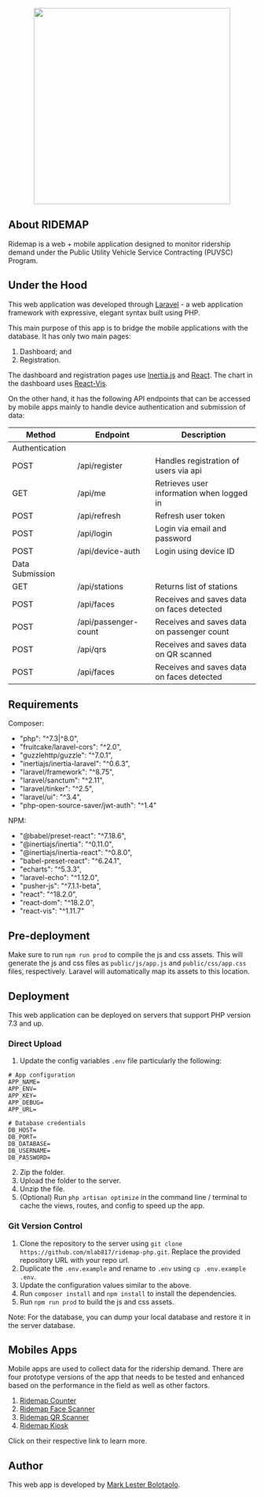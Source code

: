 <p align="center">
    <a href="https://github.com/mlab817/ridemap-php.git" target="_blank">
        <img src="https://user-images.githubusercontent.com/29625844/176083891-c21475f9-430a-45f8-80ad-f097b4522f4d.png" width="400">
    </a>
</p>

## About RIDEMAP

Ridemap is a web + mobile application designed to monitor ridership demand
under the Public Utility Vehicle Service Contracting  (PUVSC) Program.

## Under the Hood

This web application was developed through [Laravel](https://laravel.com) -
a web application framework with expressive, elegant syntax built using PHP.

This main purpose of this app is to bridge the mobile
applications with the database. It has only two main pages:

1. Dashboard; and
2. Registration.

The dashboard and registration pages use [Inertia.js](https://inertiajs.com/) and [React](https://reactjs.org/).
The chart in the dashboard uses [React-Vis](https://uber.github.io/react-vis/).

On the other hand, it has the following API endpoints that
can be accessed by mobile apps mainly to handle device authentication
and submission of data:

| Method | Endpoint | Description                                |
|--------|----------|--------------------------------------------|
|Authentication
| POST   | /api/register | Handles registration of users via api      |
| GET    | /api/me | Retrieves user information when logged in  |
| POST   | /api/refresh | Refresh user token                         |
| POST   | /api/login | Login via email and password               |
| POST   | /api/device-auth | Login using device ID                      |
| Data Submission
| GET    | /api/stations | Returns list of stations                   |   
| POST   | /api/faces | Receives and saves data on faces detected  |
| POST   | /api/passenger-count | Receives and saves data on passenger count |
| POST   | /api/qrs | Receives and saves data on QR scanned      |
| POST   | /api/faces | Receives and saves data on faces detected  |

## Requirements

Composer:

- "php": "^7.3|^8.0",
- "fruitcake/laravel-cors": "^2.0",
- "guzzlehttp/guzzle": "^7.0.1",
- "inertiajs/inertia-laravel": "^0.6.3",
- "laravel/framework": "^8.75",
- "laravel/sanctum": "^2.11",
- "laravel/tinker": "^2.5",
- "laravel/ui": "^3.4",
- "php-open-source-saver/jwt-auth": "^1.4"

NPM:

- "@babel/preset-react": "^7.18.6",
- "@inertiajs/inertia": "^0.11.0",
- "@inertiajs/inertia-react": "^0.8.0",
- "babel-preset-react": "^6.24.1",
- "echarts": "^5.3.3",
- "laravel-echo": "^1.12.0",
- "pusher-js": "^7.1.1-beta",
- "react": "^18.2.0",
- "react-dom": "^18.2.0",
- "react-vis": "^1.11.7"

## Pre-deployment

Make sure to run `npm run prod` to compile the js and css assets. This will generate
the js and css files as `public/js/app.js` and `public/css/app.css` files, respectively.
Laravel will automatically map its assets to this location.

## Deployment

This web application can be deployed on servers that support PHP version 7.3 and up.

### Direct Upload

1. Update the config variables `.env` file particularly the following:

```dotenv
# App configuration
APP_NAME=
APP_ENV=
APP_KEY=
APP_DEBUG=
APP_URL=

# Database credentials
DB_HOST=
DB_PORT=
DB_DATABASE=
DB_USERNAME=
DB_PASSWORD=
```

2. Zip the folder.
3. Upload the folder to the server.
4. Unzip the file.
5. (Optional) Run `php artisan optimize` in the command line / terminal to cache the views, routes, and config
to speed up the app.

### Git Version Control

1. Clone the repository to the server using `git clone https://github.com/mlab817/ridemap-php.git`.
Replace the provided repository URL with your repo url.
2. Duplicate the `.env.example` and rename to `.env` using `cp .env.example .env`.
3. Update the configuration values similar to the above.
4. Run `composer install` and `npm install` to install the dependencies.
5. Run `npm run prod` to build the js and css assets.

Note: For the database, you can dump your local database and restore it
in the server database.

## Mobiles Apps

Mobile apps are used to collect data for the ridership demand. There 
are four prototype versions of the app that needs to be tested and
enhanced based on the performance in the field as well as other
factors.

1. [Ridemap Counter](https://github.com/mlab817/ridemap-counter)
2. [Ridemap Face Scanner](https://github.com/mlab817/ridemap-face-scanner)
3. [Ridemap QR Scanner](https://github.com/mlab817/ridemap-qr)
4. [Ridemap Kiosk](https://github.com/mlab817/ridemap-kiosk)

Click on their respective link to learn more.

## Author

This web app is developed by [Mark Lester Bolotaolo](https://github.com/mlab817).
